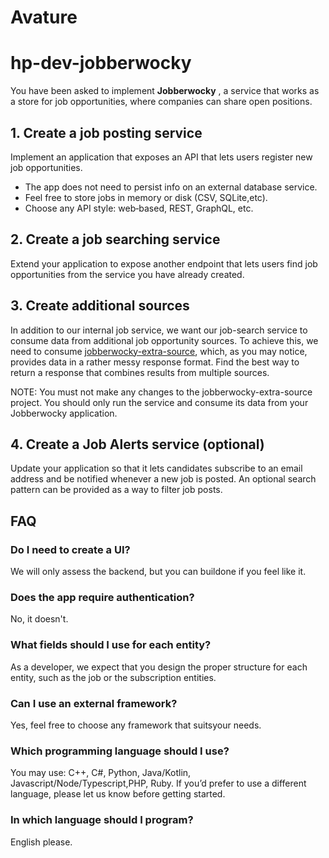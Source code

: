 # Avature

# hp-dev-jobberwocky

You have been asked to implement **Jobberwocky** , a service that works as a store for job opportunities, where companies can share open positions.

## 1. Create a job posting service

Implement an application that exposes an API that lets users register new job opportunities.
- The app does not need to persist info on an external database service.
- Feel free to store jobs in memory or disk (CSV, SQLite,etc).
- Choose any API style: web‐based, REST, GraphQL, etc.

## 2. Create a job searching service

Extend your application to expose another endpoint that lets users find job opportunities from the service you have already created.

## 3. Create additional sources

In addition to our internal job service, we want our job-search service to consume data from additional job opportunity sources. To achieve this, we need to consume [jobberwocky-extra-source](https://github.com/avatureta/jobberwocky-extra-source-v2), which, as you may notice, provides data in a rather messy response format. Find the best way to return a response that combines results from multiple sources.

NOTE: You must not make any changes to the jobberwocky-extra-source project. You should only run the service and consume its data from your Jobberwocky application.

## 4. Create a Job Alerts service (optional)

Update your application so that it lets candidates subscribe to an email address and be notified whenever a new job is posted. An optional search pattern can be provided as a way to filter job posts.

## FAQ

### Do I need to create a UI?

We will only assess the backend, but you can buildone if you feel like it.

### Does the app require authentication?

No, it doesn't.

### What fields should I use for each entity?

As a developer, we expect that you design the proper structure for each entity, such as the job or the subscription entities.

### Can I use an external framework?

Yes, feel free to choose any framework that suitsyour needs.

### Which programming language should I use?

You may use: C++, C#, Python, Java/Kotlin, Javascript/Node/Typescript,PHP, Ruby. If you’d prefer to use a different language, please let us know before getting started.

### In which language should I program?

English please.

